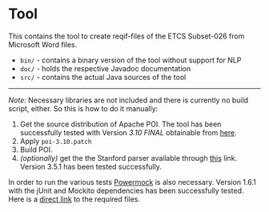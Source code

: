 Tool
====

This contains the tool to create reqif-files of the ETCS Subset-026 from Microsoft Word files.

* `bin/` - contains a binary version of the tool without support for NLP
* `doc/` - holds the respective Javadoc documentation
* `src/` - contains the actual Java sources of the tool

---

*Note:* Necessary libraries are not included and there is currently no build script, either. So this is how to do it manually:

1. Get the source distribution of Apache POI. The tool has been successfully tested with Version *3.10 FINAL* obtainable from [here](http://archive.apache.org/dist/poi/release/src/poi-src-3.10-FINAL-20140208.tar.gz).
2. Apply `poi-3.10.patch`
3. Build POI.
4. *(optionally)* get the the Stanford parser available through [this](http://nlp.stanford.edu/software/stanford-parser-full-2015-01-29.zip) link. Version 3.5.1 has been tested successfully.

In order to run the various tests [Powermock](https://code.google.com/p/powermock/) is also necessary. Version 1.6.1 with the jUnit and Mockito dependencies has been successfully tested. Here is a [direct link](http://dl.bintray.com/johanhaleby/generic/powermock-mockito-junit-1.6.1.zip) to the required files.
